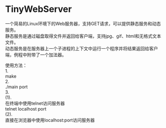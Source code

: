 # TinyWebServer

一个简易的Linux环境下的Web服务器，支持GET请求，可以提供静态服务和动态服务。  
静态服务是通过磁盘取得文件并返回给客户端，支持jpg、gif、html和无格式文本文件。  
动态服务是在服务器上一个子进程的上下文中运行一个程序并将结果返回给客户端，例程中附带了一个加法器。  

使用方法：  
1.  
make  
2.  
./main port  
3.  
(1).  
在终端中使用telnet访问服务器   
telnet localhost port   
(2).    
直接在浏览器中使用localhost:port访问服务器   